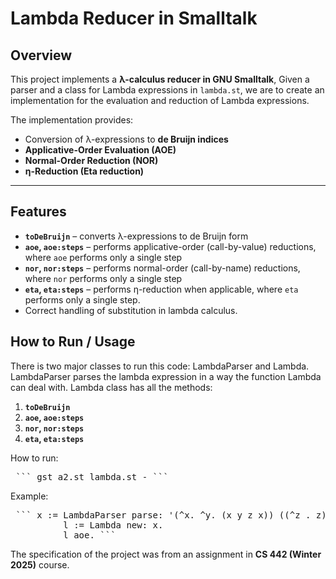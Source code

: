 # Lambda Reducer in Smalltalk

## Overview
This project implements a **λ-calculus reducer in GNU Smalltalk**, 
Given a parser and a class for Lambda expressions in `lambda.st`, we are to create an implementation for the evaluation and reduction of Lambda expressions.

The implementation provides:
- Conversion of λ-expressions to **de Bruijn indices**
- **Applicative-Order Evaluation (AOE)**
- **Normal-Order Reduction (NOR)**
- **η-Reduction (Eta reduction)**
---

## Features
- **`toDeBruijn`** – converts λ-expressions to de Bruijn form 
- **`aoe`, `aoe:steps`** – performs applicative-order (call-by-value) reductions, where `aoe` performs only a single step
- **`nor`, `nor:steps`** – performs normal-order (call-by-name) reductions, where `nor` performs only a single step
- **`eta`, `eta:steps`** – performs η-reduction when applicable, where `eta` performs only a single step.
- Correct handling of substitution in lambda calculus.

## How to Run / Usage
There is two major classes to run this code: LambdaParser and Lambda.
LambdaParser parses the lambda expression in a way the function Lambda can deal with.
Lambda class has all the methods:
1) **`toDeBruijn`**
2) **`aoe`, `aoe:steps`**
3) **`nor`, `nor:steps`**
4) **`eta`, `eta:steps`**

How to run: 
<pre> ``` gst a2.st lambda.st - ``` </pre>

Example:
<pre> ``` x := LambdaParser parse: '(^x. ^y. (x y z x)) ((^z . z) x) (^y. y) r'. 
          l := Lambda new: x. 
          l aoe. ``` </pre>




The specification of the project was from an assignment in **CS 442 (Winter 2025)** course.
